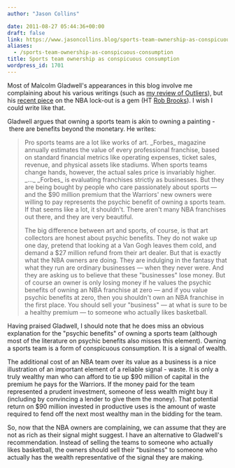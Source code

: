 ```yaml
---
author: "Jason Collins"

date: 2011-08-27 05:44:36+00:00
draft: false
link: https://www.jasoncollins.blog/sports-team-ownership-as-conspicuous-consumption/
aliases:
  - /sports-team-ownership-as-conspicuous-consumption
title: Sports team ownership as conspicuous consumption
wordpress_id: 1701
---
```


Most of Malcolm Gladwell's appearances in this blog involve me complaining about his various writings (such as [my review of Outliers](https://www.jasoncollins.blog/gladwells-outliers/)), but his [recent piece](http://www.grantland.com/story/_/id/6874079/psychic-benefits-nba-lockout) on the NBA lock-out is a gem (HT [Rob Brooks](http://www.robbrooks.net/)). I wish I could write like that.

Gladwell argues that owning a sports team is akin to owning a painting - there are benefits beyond the monetary. He writes:


<blockquote>Pro sports teams are a lot like works of art. _Forbes_ magazine annually estimates the value of every professional franchise, based on standard financial metrics like operating expenses, ticket sales, revenue, and physical assets like stadiums. When sports teams change hands, however, the actual sales price is invariably higher. _..._ _Forbes_ is evaluating franchises strictly as businesses. But they are being bought by people who care passionately about sports — and the $90 million premium that the Warriors' new owners were willing to pay represents the psychic benefit of owning a sports team. If that seems like a lot, it shouldn't. There aren't many NBA franchises out there, and they are very beautiful.

The big difference between art and sports, of course, is that art collectors are honest about psychic benefits. They do not wake up one day, pretend that looking at a Van Gogh leaves them cold, and demand a $27 million refund from their art dealer. But that is exactly what the NBA owners are doing. They are indulging in the fantasy that what they run are ordinary businesses — when they never were. And they are asking us to believe that these "businesses" lose money. But of course an owner is only losing money if he values the psychic benefits of owning an NBA franchise at zero — and if you value psychic benefits at zero, then you shouldn't own an NBA franchise in the first place. You should sell your "business" — at what is sure to be a healthy premium — to someone who actually likes basketball.</blockquote>


Having praised Gladwell, I should note that he does miss an obvious explanation for the "psychic benefits" of owning a sports team (although most of the literature on psychic benefits also misses this element). Owning a sports team is a form of conspicuous consumption. It is a signal of wealth.

The additional cost of an NBA team over its value as a business is a nice illustration of an important element of a reliable signal - waste. It is only a truly wealthy man who can afford to tie up $90 million of capital in the premium he pays for the Warriors. If the money paid for the team represented a prudent investment, someone of less wealth might buy it (including by convincing a lender to give them the money). That potential return on $90 million invested in productive uses is the amount of waste required to fend off the next most wealthy man in the bidding for the team.

So, now that the NBA owners are complaining, we can assume that they are not as rich as their signal might suggest. I have an alternative to Gladwell's recommendation. Instead of selling the teams to someone who actually likes basketball, the owners should sell their "business" to someone who actually has the wealth representative of the signal they are making.
